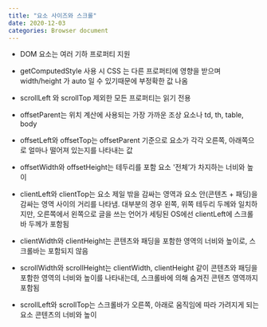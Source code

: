 ```yaml
---
title: "요소 사이즈와 스크롤"
date: 2020-12-03
categories: Browser document
---
```


- DOM 요소는 여러 기하 프로퍼티 지원

- getComputedStyle 사용 시 CSS 는 다른 프로퍼티에 영향을 받으며 width/height 가 auto 일 수 있기때문에 부정확한 값 나옴

- scrollLeft 와 scrollTop 제외한 모든 프로퍼티는 읽기 전용

- offsetParent는 위치 계산에 사용되는 가장 가까운 조상 요소나 td, th, table, body

- offsetLeft와 offsetTop는 offsetParent 기준으로 요소가 각각 오른쪽, 아래쪽으로 얼마나 떨어져 있는지를 나타내는 값

- offsetWidth와 offsetHeight는 테두리를 포함 요소 '전체’가 차지하는 너비와 높이

- clientLeft와 clientTop는 요소 제일 밖을 감싸는 영역과 요소 안(콘텐츠 + 패딩)을 감싸는 영역 사이의 거리를 나타냄. 대부분의 경우 왼쪽, 위쪽 테두리 두께와 일치하지만, 오른쪽에서 왼쪽으로 글을 쓰는 언어가 세팅된 OS에선 clientLeft에 스크롤바 두께가 포함됨

- clientWidth와 clientHeight는 콘텐츠와 패딩을 포함한 영역의 너비와 높이로, 스크롤바는 포함되지 않음

- scrollWidth와 scrollHeight는 clientWidth, clientHeight 같이 콘텐츠와 패딩을 포함한 영역의 너비와 높이를 나타내는데, 스크롤바에 의해 숨겨진 콘텐츠 영역까지 포함됨

- scrollLeft와 scrollTop는 스크롤바가 오른쪽, 아래로 움직임에 따라 가려지게 되는 요소 콘텐츠의 너비와 높이
